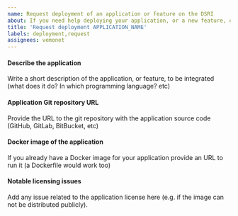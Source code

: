 ```yaml
---
name: Request deployment of an application or feature on the DSRI
about: If you need help deploying your application, or a new feature, on the DSRI, you can request it here
title: 'Request deployment APPLICATION_NAME'
labels: deployment,request
assignees: vemonet
---
```


#### Describe the application

Write a short description of the application, or feature, to be integrated (what does it do? In which programming language? etc)

#### Application Git repository URL

Provide the URL to the git repository with the application source code (GitHub, GitLab, BitBucket, etc)

#### Docker image of the application

If you already have a Docker image for your application provide an URL to run it (a Dockerfile would work too)

#### Notable licensing issues 

Add any issue related to the application license here (e.g. if the image can not be distributed publicly).
